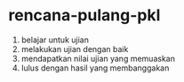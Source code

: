 # rencana-pulang-pkl

1. belajar untuk ujian
2. melakukan ujian dengan baik
3. mendapatkan nilai ujian yang memuaskan
4. lulus dengan hasil yang membanggakan
